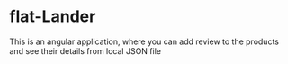 # flat-Lander
This is an angular application, where you can add review to the products and see their details from local JSON file
